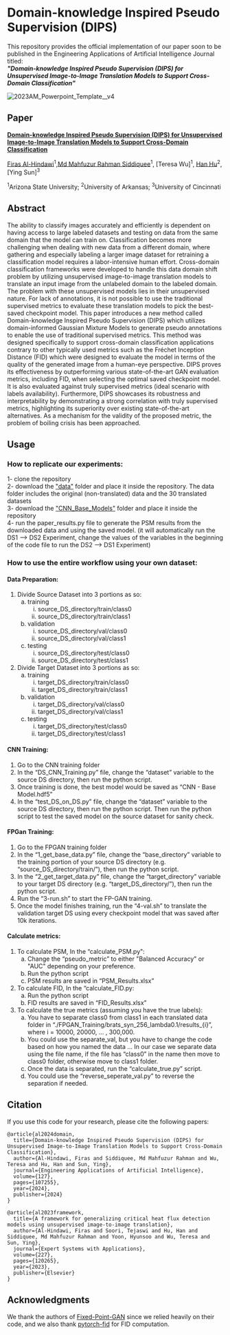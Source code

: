 # Domain-knowledge Inspired Pseudo Supervision (DIPS)

This repository provides the official implementation of our paper soon to be published in the Engineering Applications of Artificial Intelligence Journal titled:<br/>  _**"Domain-knowledge Inspired Pseudo Supervision (DIPS)
for Unsupervised Image-to-Image Translation Models to Support Cross-Domain Classification"**_



![2023AM_Powerpoint_Template__v4](https://github.com/Hindawi91/DIPS/assets/38744510/e3c241b3-08cd-439c-9549-e092159b4d57)

## Paper
[**Domain-knowledge Inspired Pseudo Supervision (DIPS) for Unsupervised Image-to-Image Translation Models to Support Cross-Domain Classification**](https://www.sciencedirect.com/science/article/abs/pii/S0952197623014392)

[Firas Al-Hindawi](https://firashindawi.com)<sup>1</sup>,[Md Mahfuzur Rahman Siddiquee](https://github.com/mahfuzmohammad)<sup>1</sup>, [Teresa Wu]<sup>1</sup>, [Han Hu](https://scholar.google.com/citations?user=5RgSI9EAAAAJ&hl=en)<sup>2</sup>, [Ying Sun]<sup>3</sup><br/>

<sup>1</sup>Arizona State University; <sup>2</sup>University of Arkansas; <sup>3</sup>University of Cincinnati<br/>


## Abstract

The ability to classify images accurately and efficiently is dependent on having access to large labeled datasets and testing on data from the same domain that the model can train on. Classification becomes more challenging when dealing with new data from a different domain, where gathering and especially labeling a larger image dataset for retraining a classification model requires a labor-intensive human effort. Cross-domain classification frameworks were developed to handle this data domain shift problem by utilizing unsupervised image-to-image translation models to translate an input image from the unlabeled domain to the labeled domain. The problem with these unsupervised models lies in their unsupervised nature. For lack of annotations, it is not possible to use the traditional supervised metrics to evaluate these translation models to pick the best-saved checkpoint model. This paper introduces a new method called Domain-knowledge Inspired Pseudo Supervision (DIPS) which utilizes domain-informed Gaussian Mixture Models to generate pseudo annotations to enable the use of traditional supervised metrics. This method was designed specifically to support cross-domain classification applications contrary to other typically used metrics such as the Fréchet Inception Distance (FID) which were designed to evaluate the model in terms of the quality of the generated image from a human-eye perspective. DIPS proves its effectiveness by outperforming various state-of-the-art GAN evaluation metrics, including FID, when selecting the optimal saved checkpoint model. It is also evaluated against truly supervised metrics (ideal scenario with labels availability). Furthermore, DIPS showcases its robustness and interpretability by demonstrating a strong correlation with truly supervised metrics, highlighting its superiority over existing state-of-the-art alternatives. As a mechanism for the validity of the proposed metric, the problem of boiling crisis has been approached.
## Usage

### How to replicate our experiments:

1- clone the repository <br />
2- download the ["data"](https://www.dropbox.com/sh/znvoo3t103bd8of/AABrXaEr5_BzBgcgn6r8gwjQa?dl=0) folder and place it inside the repository. The data folder includes the original (non-translated) data and the 30 translated datasets <br />
3- download the ["CNN_Base_Models"](https://www.dropbox.com/sh/3wcnm07h7gtxh6j/AAAsKPFAaObW4kQpmucRFjRfa?dl=0) folder and place it inside the repository <br />
4- run the paper_results.py file to generate the PSM results from the downloaded data and using the saved model. (it will automatically run the DS1 --> DS2 Experiment, change the values of the variables in the beginning of the code file to run the DS2 --> DS1 Experiment)

### How to use the entire workflow using your own dataset:

#### Data Preparation:

<ol type="1">
   <li> Divide Source Dataset into 3 portions as so:
       <ol type="a">
       <li>training
         <ol type="i">
           <li>source_DS_directory/train/class0</li>
           <li>source_DS_directory/train/class1</li>
         </ol>
       </li>
       <li>validation<ol type="i">
           <li>source_DS_directory/val/class0</li>
           <li>source_DS_directory/val/class1</li>
         </ol>
       </li>
       <li>testing<ol type="i">
           <li>source_DS_directory/test/class0</li>
           <li>source_DS_directory/test/class1</li>
         </ol>
       </li>
       </ol>
   </li>
   <li>Divide Target Dataset into 3 portions as so:<ol type="a">
       <li>training
         <ol type="i">
           <li>target_DS_directory/train/class0</li>
           <li>target_DS_directory/train/class1</li>
         </ol>
       </li>
       <li>validation<ol type="i">
           <li>target_DS_directory/val/class0</li>
           <li>target_DS_directory/val/class1</li>
         </ol>
       </li>
       <li>testing<ol type="i">
           <li>target_DS_directory/test/class0</li>
           <li>target_DS_directory/test/class1</li>
         </ol>
       </li>
       </ol>
   </li>
</ol>


#### CNN Training:

<ol type="1">
  <li>Go to the CNN training folder</li>
  <li>In the “DS_CNN_Training.py” file, change the “dataset” variable to the source DS directory, then run the python script.</li>
  <li>Once training is done, the best model would be saved as “CNN - Base Model.hdf5”</li>
  <li>In the “test_DS_on_DS.py” file, change the “dataset” variable to the source DS directory, then run the python script. Then run the python script to test the saved model on the source dataset for sanity check.</li>
</ol>

#### FPGan Training:

<ol type="1">
  <li>Go to the FPGAN training folder</li>
  <li>In the “1_get_base_data.py” file, change the “base_directory” variable to the training portion of your source DS directory (e.g. “source_DS_directory/train/”), then run the python script.</li>
  <li>In the “2_get_target_data.py” file, change the “target_directory” variable to your target DS directory (e.g. “target_DS_directory/”), then run the python script.</li>
  <li>Run the “3-run.sh” to start the FP-GAN training.</li>
  <li>Once the model finishes training, run the “4-val.sh” to translate the validation target DS using every checkpoint model that was saved after 10k iterations.</li>
</ol>

#### Calculate metrics:

<ol type="1">
  <li>To calculate PSM, In the “calculate_PSM.py":
      <ol type="a">
          <li>Change the “pseudo_metric” to either "Balanced Accuracy" or "AUC" depending on your preference.</li>
          <li>Run the python script</li>
          <li>PSM results are saved in “PSM_Results.xlsx”</li>
      </ol>
  </li>


  
  <li>To calculate FID, In the “calculate_FID.py:
      <ol type="a">
          <li>Run the python script</li>
          <li>FID results are saved in “FID_Results.xlsx”</li>
      </ol>
  </li>



  
  <li>To calculate the true metrics (assuming you have the true labels):
      <ol type="a">
          <li>You have to separate class0 from class1 in each translated data folder in “./FPGAN_Training/brats_syn_256_lambda0.1/results_{i}”, where i = 10000, 20000, … , 300,000.</li>
          <li>You could use the separate_val, but you have to change the code based on how you named the data … In our case we separate data using the file name, if the file has “class0” in the name then move to class0 folder, otherwise move to class1 folder.</li>
        <li>Once the data is separated, run the “calculate_true.py” script.</li>
        <li>You could use the “reverse_seperate_val.py” to reverse the separation if needed.</li>
      </ol>
  </li>
</ol>

## Citation

If you use this code for your research, please cite the following papers:

```
@article{al2024domain,
  title={Domain-knowledge Inspired Pseudo Supervision (DIPS) for Unsupervised Image-to-Image Translation Models to Support Cross-Domain Classification},
  author={Al-Hindawi, Firas and Siddiquee, Md Mahfuzur Rahman and Wu, Teresa and Hu, Han and Sun, Ying},
  journal={Engineering Applications of Artificial Intelligence},
  volume={127},
  pages={107255},
  year={2024},
  publisher={2024}
}

@article{al2023framework,
  title={A framework for generalizing critical heat flux detection models using unsupervised image-to-image translation},
  author={Al-Hindawi, Firas and Soori, Tejaswi and Hu, Han and Siddiquee, Md Mahfuzur Rahman and Yoon, Hyunsoo and Wu, Teresa and Sun, Ying},
  journal={Expert Systems with Applications},
  volume={227},
  pages={120265},
  year={2023},
  publisher={Elsevier}
}

```

## Acknowledgments

We thank the authors of [Fixed-Point-GAN](https://github.com/mahfuzmohammad/Fixed-Point-GAN) since we relied heavily on their code, and we also thank [pytorch-fid](https://github.com/mseitzer/pytorch-fid) for FID computation.






